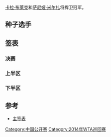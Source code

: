 [卡拉·布莱克](../Page/卡拉·布莱克.md "wikilink")和[萨尼娅·米尔扎](../Page/萨尼娅·米尔扎.md "wikilink")将捍卫冠军。

## 种子选手

## 签表

### 决赛

### 上半区

### 下半区

## 参考

  - [主签表](https://web.archive.org/web/20141101030113/http://www.wtatennis.com/SEWTATour-Archive/posting/2014/1020/MDD.pdf)

[Category:中国公开赛](https://zh.wikipedia.org/wiki/Category:中国公开赛 "wikilink") [Category:2014年WTA巡回赛](https://zh.wikipedia.org/wiki/Category:2014年WTA巡回赛 "wikilink")